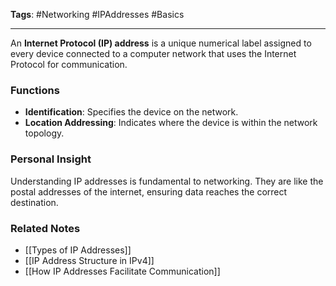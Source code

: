 **Tags**: #Networking #IPAddresses #Basics

---

An **Internet Protocol (IP) address** is a unique numerical label assigned to every device connected to a computer network that uses the Internet Protocol for communication.

### Functions

- **Identification**: Specifies the device on the network.
- **Location Addressing**: Indicates where the device is within the network topology.

### Personal Insight

Understanding IP addresses is fundamental to networking. They are like the postal addresses of the internet, ensuring data reaches the correct destination.

### Related Notes

- [[Types of IP Addresses]]
- [[IP Address Structure in IPv4]]
- [[How IP Addresses Facilitate Communication]]